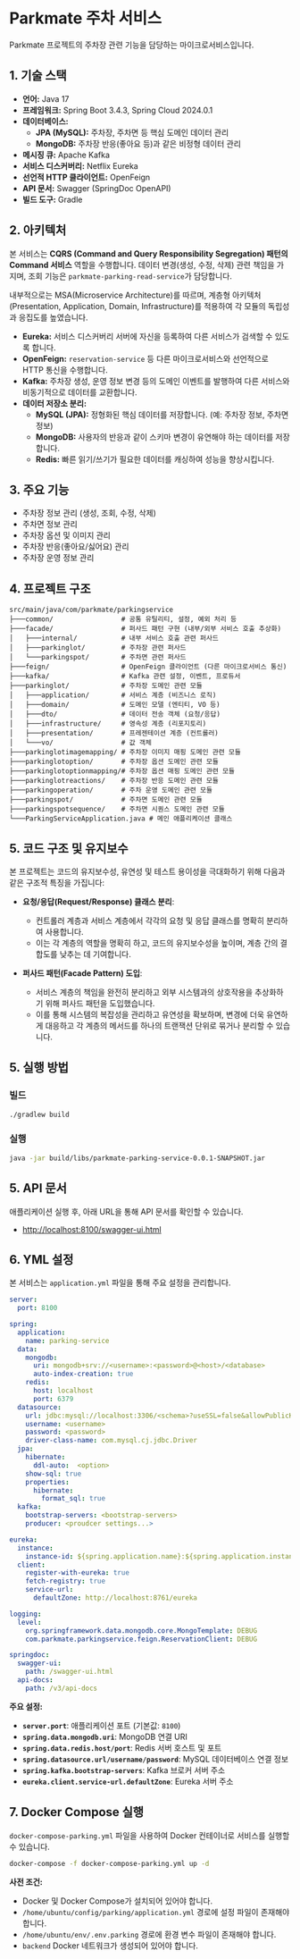 # Parkmate 주차 서비스

Parkmate 프로젝트의 주차장 관련 기능을 담당하는 마이크로서비스입니다.

## 1. 기술 스택

- **언어:** Java 17
- **프레임워크:** Spring Boot 3.4.3, Spring Cloud 2024.0.1
- **데이터베이스:**
  - **JPA (MySQL):** 주차장, 주차면 등 핵심 도메인 데이터 관리
  - **MongoDB:** 주차장 반응(좋아요 등)과 같은 비정형 데이터 관리
- **메시징 큐:** Apache Kafka
- **서비스 디스커버리:** Netflix Eureka
- **선언적 HTTP 클라이언트:** OpenFeign
- **API 문서:** Swagger (SpringDoc OpenAPI)
- **빌드 도구:** Gradle

## 2. 아키텍처

본 서비스는 **CQRS (Command and Query Responsibility Segregation) 패턴의 Command 서비스** 역할을 수행합니다. 데이터 변경(생성, 수정, 삭제) 관련 책임을 가지며, 조회 기능은 `parkmate-parking-read-service`가 담당합니다.

내부적으로는 MSA(Microservice Architecture)를 따르며, 계층형 아키텍처(Presentation, Application, Domain, Infrastructure)를 적용하여 각 모듈의 독립성과 응집도를 높였습니다.

- **Eureka:** 서비스 디스커버리 서버에 자신을 등록하여 다른 서비스가 검색할 수 있도록 합니다.
- **OpenFeign:** `reservation-service` 등 다른 마이크로서비스와 선언적으로 HTTP 통신을 수행합니다.
- **Kafka:** 주차장 생성, 운영 정보 변경 등의 도메인 이벤트를 발행하여 다른 서비스와 비동기적으로 데이터를 교환합니다.
- **데이터 저장소 분리:**
  - **MySQL (JPA):** 정형화된 핵심 데이터를 저장합니다. (예: 주차장 정보, 주차면 정보)
  - **MongoDB:** 사용자의 반응과 같이 스키마 변경이 유연해야 하는 데이터를 저장합니다.
  - **Redis:** 빠른 읽기/쓰기가 필요한 데이터를 캐싱하여 성능을 향상시킵니다.

## 3. 주요 기능

- 주차장 정보 관리 (생성, 조회, 수정, 삭제)
- 주차면 정보 관리
- 주차장 옵션 및 이미지 관리
- 주차장 반응(좋아요/싫어요) 관리
- 주차장 운영 정보 관리

## 4. 프로젝트 구조

```
src/main/java/com/parkmate/parkingservice
├───common/                 # 공통 유틸리티, 설정, 예외 처리 등
├───facade/                 # 퍼사드 패턴 구현 (내부/외부 서비스 호출 추상화)
│   ├───internal/           # 내부 서비스 호출 관련 퍼사드
│   ├───parkinglot/         # 주차장 관련 퍼사드
│   └───parkingspot/        # 주차면 관련 퍼사드
├───feign/                  # OpenFeign 클라이언트 (다른 마이크로서비스 통신)
├───kafka/                  # Kafka 관련 설정, 이벤트, 프로듀서
├───parkinglot/             # 주차장 도메인 관련 모듈
│   ├───application/        # 서비스 계층 (비즈니스 로직)
│   ├───domain/             # 도메인 모델 (엔티티, VO 등)
│   ├───dto/                # 데이터 전송 객체 (요청/응답)
│   ├───infrastructure/     # 영속성 계층 (리포지토리)
│   ├───presentation/       # 프레젠테이션 계층 (컨트롤러)
│   └───vo/                 # 값 객체
├───parkinglotimagemapping/ # 주차장 이미지 매핑 도메인 관련 모듈
├───parkinglotoption/       # 주차장 옵션 도메인 관련 모듈
├───parkinglotoptionmapping/# 주차장 옵션 매핑 도메인 관련 모듈
├───parkinglotreactions/    # 주차장 반응 도메인 관련 모듈
├───parkingoperation/       # 주차 운영 도메인 관련 모듈
├───parkingspot/            # 주차면 도메인 관련 모듈
├───parkingspotsequence/    # 주차면 시퀀스 도메인 관련 모듈
└───ParkingServiceApplication.java # 메인 애플리케이션 클래스
```

## 5. 코드 구조 및 유지보수

본 프로젝트는 코드의 유지보수성, 유연성 및 테스트 용이성을 극대화하기 위해 다음과 같은 구조적 특징을 가집니다:

*   **요청/응답(Request/Response) 클래스 분리**:
    *   컨트롤러 계층과 서비스 계층에서 각각의 요청 및 응답 클래스를 명확히 분리하여 사용합니다.
    *   이는 각 계층의 역할을 명확히 하고, 코드의 유지보수성을 높이며, 계층 간의 결합도를 낮추는 데 기여합니다.

*   **퍼사드 패턴(Facade Pattern) 도입**:
    *   서비스 계층의 책임을 완전히 분리하고 외부 시스템과의 상호작용을 추상화하기 위해 퍼사드 패턴을 도입했습니다.
    *   이를 통해 시스템의 복잡성을 관리하고 유연성을 확보하며, 변경에 더욱 유연하게 대응하고 각 계층의 메서드를 하나의 트랜잭션 단위로 묶거나 분리할 수 있습니다.

## 5. 실행 방법

### 빌드

```bash
./gradlew build
```

### 실행

```bash
java -jar build/libs/parkmate-parking-service-0.0.1-SNAPSHOT.jar
```

## 5. API 문서

애플리케이션 실행 후, 아래 URL을 통해 API 문서를 확인할 수 있습니다.

  - [http://localhost:8100/swagger-ui.html](http://localhost:8100/swagger-ui.html)

## 6. YML 설정

본 서비스는 `application.yml` 파일을 통해 주요 설정을 관리합니다.

```yaml
server:
  port: 8100

spring:
  application:
    name: parking-service
  data:
    mongodb:
      uri: mongodb+srv://<username>:<password>@<host>/<database>
      auto-index-creation: true
    redis:
      host: localhost
      port: 6379
  datasource:
    url: jdbc:mysql://localhost:3306/<schema>?useSSL=false&allowPublicKeyRetrieval=true
    username: <username>
    password: <password>
    driver-class-name: com.mysql.cj.jdbc.Driver
  jpa:
    hibernate:
      ddl-auto:  <option>
    show-sql: true
    properties:
      hibernate:
        format_sql: true
  kafka:
    bootstrap-servers: <bootstrap-servers>
    producer: <proudcer settings...>

eureka:
  instance:
    instance-id: ${spring.application.name}:${spring.application.instance_id:${random.value}}
  client:
    register-with-eureka: true
    fetch-registry: true
    service-url:
      defaultZone: http://localhost:8761/eureka

logging:
  level:
    org.springframework.data.mongodb.core.MongoTemplate: DEBUG
    com.parkmate.parkingservice.feign.ReservationClient: DEBUG

springdoc:
  swagger-ui:
    path: /swagger-ui.html
  api-docs:
    path: /v3/api-docs
```

**주요 설정:**

- **`server.port`**: 애플리케이션 포트 (기본값: `8100`)
- **`spring.data.mongodb.uri`**: MongoDB 연결 URI
- **`spring.data.redis.host/port`**: Redis 서버 호스트 및 포트
- **`spring.datasource.url/username/password`**: MySQL 데이터베이스 연결 정보
- **`spring.kafka.bootstrap-servers`**: Kafka 브로커 서버 주소
- **`eureka.client.service-url.defaultZone`**: Eureka 서버 주소

## 7. Docker Compose 실행

`docker-compose-parking.yml` 파일을 사용하여 Docker 컨테이너로 서비스를 실행할 수 있습니다.

```bash
docker-compose -f docker-compose-parking.yml up -d
```

**사전 조건:**

- Docker 및 Docker Compose가 설치되어 있어야 합니다.
- `/home/ubuntu/config/parking/application.yml` 경로에 설정 파일이 존재해야 합니다.
- `/home/ubuntu/env/.env.parking` 경로에 환경 변수 파일이 존재해야 합니다.
- `backend` Docker 네트워크가 생성되어 있어야 합니다.